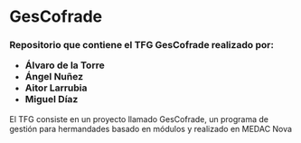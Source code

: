 ﻿# GesCofrade


 <h3>Repositorio que contiene el TFG GesCofrade realizado por: 
  <ul>
   <li>Álvaro de la Torre</li>
   <li>Ángel Nuñez</li>
   <li>Aitor Larrubia</li>
   <li>Miguel Díaz</li>
  </ul>
</h3>

<p>El TFG consiste en un proyecto llamado GesCofrade, un programa de gestión para hermandades basado en módulos y realizado en MEDAC Nova </p>
